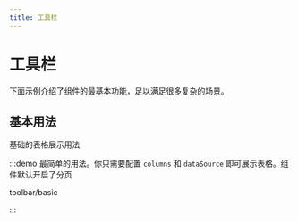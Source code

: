 ```yaml
---
title: 工具栏
---
```


# 工具栏

下面示例介绍了组件的最基本功能，足以满足很多复杂的场景。

## 基本用法

基础的表格展示用法

:::demo 最简单的用法。你只需要配置 `columns` 和 `dataSource` 即可展示表格。组件默认开启了分页

toolbar/basic

:::